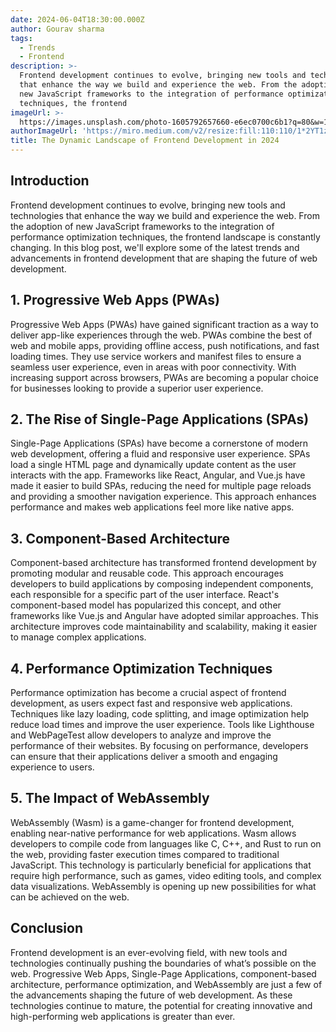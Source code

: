 ```yaml
---
date: 2024-06-04T18:30:00.000Z
author: Gourav sharma
tags:
  - Trends
  - Frontend
description: >-
  Frontend development continues to evolve, bringing new tools and technologies
  that enhance the way we build and experience the web. From the adoption of 
  new JavaScript frameworks to the integration of performance optimization
  techniques, the frontend
imageUrl: >-
  https://images.unsplash.com/photo-1605792657660-e6ec0700c6b1?q=80&w=1836&auto=format&fit=crop&ixlib=rb-4.0.3&ixid=M3wxMjA3fDB8MHxwaG90by1wYWdlfHx8fGVufDB8fHx8fA%3D%3D
authorImageUrl: 'https://miro.medium.com/v2/resize:fill:110:110/1*2YT1zJdONg8A-7lT32U_LA.jpeg'
title: The Dynamic Landscape of Frontend Development in 2024
---
```


## Introduction

Frontend development continues to evolve, bringing new tools and technologies that enhance the way we build and experience the web. From the adoption of new JavaScript frameworks to the integration of performance optimization techniques, the frontend landscape is constantly changing. In this blog post, we'll explore some of the latest trends and advancements in frontend development that are shaping the future of web development.

## 1. Progressive Web Apps (PWAs)

Progressive Web Apps (PWAs) have gained significant traction as a way to deliver app-like experiences through the web. PWAs combine the best of web and mobile apps, providing offline access, push notifications, and fast loading times. They use service workers and manifest files to ensure a seamless user experience, even in areas with poor connectivity. With increasing support across browsers, PWAs are becoming a popular choice for businesses looking to provide a superior user experience.

## 2. The Rise of Single-Page Applications (SPAs)

Single-Page Applications (SPAs) have become a cornerstone of modern web development, offering a fluid and responsive user experience. SPAs load a single HTML page and dynamically update content as the user interacts with the app. Frameworks like React, Angular, and Vue.js have made it easier to build SPAs, reducing the need for multiple page reloads and providing a smoother navigation experience. This approach enhances performance and makes web applications feel more like native apps.

## 3. Component-Based Architecture

Component-based architecture has transformed frontend development by promoting modular and reusable code. This approach encourages developers to build applications by composing independent components, each responsible for a specific part of the user interface. React's component-based model has popularized this concept, and other frameworks like Vue.js and Angular have adopted similar approaches. This architecture improves code maintainability and scalability, making it easier to manage complex applications.

## 4. Performance Optimization Techniques

Performance optimization has become a crucial aspect of frontend development, as users expect fast and responsive web applications. Techniques like lazy loading, code splitting, and image optimization help reduce load times and improve the user experience. Tools like Lighthouse and WebPageTest allow developers to analyze and improve the performance of their websites. By focusing on performance, developers can ensure that their applications deliver a smooth and engaging experience to users.

## 5. The Impact of WebAssembly

WebAssembly (Wasm) is a game-changer for frontend development, enabling near-native performance for web applications. Wasm allows developers to compile code from languages like C, C++, and Rust to run on the web, providing faster execution times compared to traditional JavaScript. This technology is particularly beneficial for applications that require high performance, such as games, video editing tools, and complex data visualizations. WebAssembly is opening up new possibilities for what can be achieved on the web.

## Conclusion

Frontend development is an ever-evolving field, with new tools and technologies continually pushing the boundaries of what’s possible on the web. Progressive Web Apps, Single-Page Applications, component-based architecture, performance optimization, and WebAssembly are just a few of the advancements shaping the future of web development. As these technologies continue to mature, the potential for creating innovative and high-performing web applications is greater than ever.
